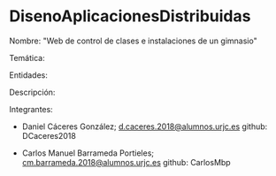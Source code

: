 # DisenoAplicacionesDistribuidas

Nombre: "Web de control de clases e instalaciones de un gimnasio"

Temática: 

Entidades:

Descripción:

Integrantes:
- Daniel Cáceres González; d.caceres.2018@alumnos.urjc.es
github: DCaceres2018

- Carlos Manuel Barrameda Portieles; cm.barrameda.2018@alumnos.urjc.es
github: CarlosMbp
